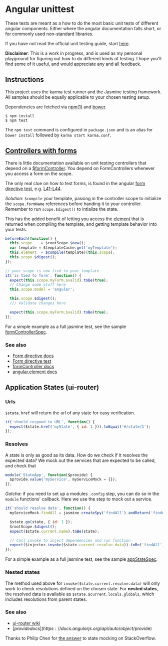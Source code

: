 # Angular unittest

These tests are meant as a how to do the most basic unit tests of different angular
components. Either where the angular documentation falls short, or for commonly used
non-standard libraries.

If you have not read the official unit testing guide, start
[here](https://docs.angularjs.org/guide/unit-testing).

**Disclaimer**: This is a work in progress, and is used as my personal playground
for figuring out how to do different kinds of testing. I hope you'll find some
of it useful, and would appreciate any and all feedback.

## Instructions
This project uses the karma test runner and the Jasmine testing framework.
All samples should be equally applicable to your chosen testing setup.

Dependencies are fetched via [npm(1)](https://github.com/npm/npm) and
[bower](https://github.com/bower/bower).

    $ npm install
    $ npm test

The `npm test` command is configured in `package.json` and is an alias for
`bower install` followed by `karma start karma.conf`.


## [Controllers with forms](test/formControllerSpec.js)
There is little documentation available on unit testing controllers
that depend on a [$formController](https://docs.angularjs.org/api/ng/type/form.FormController).
You depend on FormControllers whenever you access a form on the scope.

The only real clue on how to test forms, is found in the angular
[form directive test](https://github.com/angular/angular.js/blob/accd35b7471bbf58cd5b569a004824fa60fa640a/test/ng/directive/formSpec.js),
e.g. [L41-L44](https://github.com/angular/angular.js/blob/accd35b7471bbf58cd5b569a004824fa60fa640a/test/ng/directive/formSpec.js#L41-L44).

_Solution_: `$compile` your template, passing in the controller scope to
initialize the `scope.formName` references before handing it to your controller.
Remember to run `scope.$digest()` to intialize the state.

This has the added benefit of letting you access the
[element](https://docs.angularjs.org/api/ng/function/angular.element)
that is returned when compiling the template, and getting template behavior into
your tests.

```js
beforeEach(function() {
  this.scope    = $rootScope.$new();
  var template = $templateCache.get('myTemplate');
  this.element  = $compile(template)(this.scope);  
  this.scope.$digest();
});

// your scope is now tied to your template
it('is tied to form', function() {
  expect(this.scope.myForm.$valid).toBe(true);
  // Change some stuff here
  this.scope.model = 'angular';

  this.scope.$digest();
  /// Validate changes here

  expect(this.scope.myForm.$valid).toBe(true);
});

```

For a simple example as a full jasmine test, see the sample [formControllerSpec](test/formControllerSpec.js).

### See also
* [Form directive docs](https://docs.angularjs.org/api/ng/directive/form)
* [Form directive test](https://github.com/angular/angular.js/blob/accd35b7471bbf58cd5b569a004824fa60fa640a/test/ng/directive/formSpec.js)
* [formController docs](https://docs.angularjs.org/api/ng/type/form.FormController)
* [angular.element docs](https://docs.angularjs.org/api/ng/function/angular.element)

## Application States (ui-router)
### Urls
`$state.href` will return the url of any state for easy verification.
```js
it('should respond to URL', function() {
  expect($state.href('myState', { id: 1 })).toEqual('#/state/1');
});
```

### Resolves
A state is only as good as its data. How do we check if it resolves the
expected data?
We mock out the services that are expected to be called, and check that

```js
module('StateApp', function($provide) {
  $provide.value('myService', myServiceMock = {});
});
```
_Gotcha_: if you need to set up a modules `.config` step, you can do so in the
`module` functions' callback. Here we use the step to mock out a service.

```js
it('should resolve data', function() {
  myServiceMock.findAll = jasmine.createSpy('findAll').andReturn('findAll');

  $state.go(state, { id: 1 });
  $rootScope.$digest();
  expect($state.current.name).toBe(state);

  // Call invoke to inject dependencies and run function
  expect($injector.invoke($state.current.resolve.data)).toBe('findAll');
});
```

For a simple example as a full jasmine test, see the sample [appStateSpec](test/appStateSpec.js).

### Nested states
The method used above for `invoke($state.current.resolve.data)` will only work
to check resolutions defined on the chosen state.
For **nested states**, the resolved data is available as `$state.$current.locals.globals`,
which includes resolutions from parent states.


### See also
* [ui-router wiki](https://github.com/angular-ui/ui-router/wiki)
* [$provide docs](https://docs.angularjs.org/api/auto/object/$provide)

Thanks to Philip Chen for [the answer](http://stackoverflow.com/questions/20433485/angular-ui-router-unit-testing-states-to-urls#answer-21078955)
to state mocking on StackOverflow.
